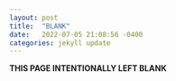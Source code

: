 ```yaml
---
layout: post
title:  "BLANK"
date:   2022-07-05 21:08:56 -0400
categories: jekyll update
---
```


**THIS PAGE INTENTIONALLY LEFT BLANK**